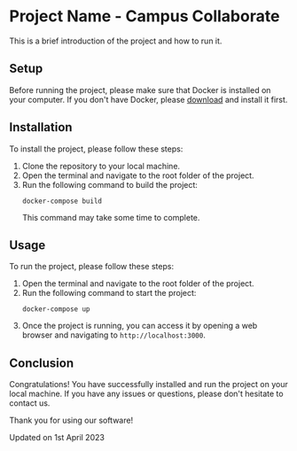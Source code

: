 # Project Name - Campus Collaborate

This is a brief introduction of the project and how to run it.

## Setup

Before running the project, please make sure that Docker is installed on your computer. If you don't have Docker, please [download](https://www.docker.com/products/docker-desktop) and install it first.

## Installation

To install the project, please follow these steps:

1. Clone the repository to your local machine.
2. Open the terminal and navigate to the root folder of the project.
3. Run the following command to build the project:
   ```
   docker-compose build
   ```
   This command may take some time to complete.

## Usage

To run the project, please follow these steps:

1. Open the terminal and navigate to the root folder of the project.
2. Run the following command to start the project:
   ```
   docker-compose up
   ```
3. Once the project is running, you can access it by opening a web browser and navigating to `http://localhost:3000`.

## Conclusion

Congratulations! You have successfully installed and run the project on your local machine. If you have any issues or questions, please don't hesitate to contact us. 

Thank you for using our software!

Updated on 1st April 2023

